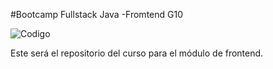 #Bootcamp Fullstack Java -Fromtend G10

![Codigo](https://codigo.edu.pe/wp-content/themes/codigo_theme/images/logo-color-go.svg)

Este será el repositorio del curso para el módulo de frontend.